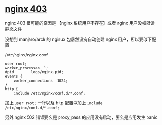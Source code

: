 # [nginx 403](/2022/04/nginx_403.md)

nginx 403 很可能的原因是 【nginx 系统用户不存在】或者 nginx 用户没权限读静态文件

没想到 manjaro/arch 的 nginux 包居然没有自动创建 nginx 用户，所以要改下配置

/etc/nginx/nginx.conf

```
user root;
worker_processes  1;
#pid        logs/nginx.pid;
events {
    worker_connections  1024;
}
http {
    include /etc/nginx/conf.d/*.conf;
```

加上 `user root;` 一行以及 http 配置中加上 `include /etc/nginx/conf.d/*.conf;`

另外 nginx 502 错误要么是 proxy_pass 的应用没有启动，要么是应用发生 panic
